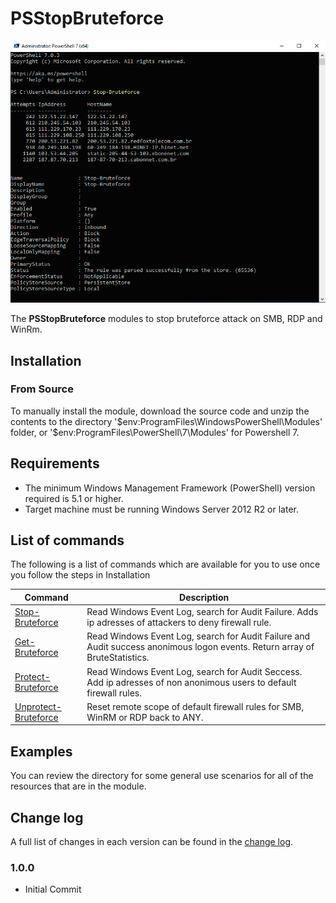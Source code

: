 # PSStopBruteforce
![headimg](Assets/Head.png "ExampleUsage")

The **PSStopBruteforce** modules to stop bruteforce attack on SMB, RDP and WinRm.


## Installation

### From Source

To manually install the module,
download the source code and unzip the contents to the directory
'$env:ProgramFiles\WindowsPowerShell\Modules' folder,  or
'$env:ProgramFiles\PowerShell\7\Modules' for Powershell 7.

## Requirements

* The minimum Windows Management Framework (PowerShell) version required is 5.1
or higher.
* Target machine must be running Windows Server 2012 R2 or later.

## List of commands
The following is a list of commands which are available for you to use once you follow the steps in Installation

|Command|Description|
|-------|-----------|
|[Stop-Bruteforce](/Stop-Bruteforce) |Read Windows Event Log, search for Audit Failure. Adds ip adresses of attackers to deny firewall rule.|
|[Get-Bruteforce](/Get-Bruteforce)  |Read Windows Event Log, search for Audit Failure and Audit success anonimous logon events. Return array of BruteStatistics.|
|[Protect-Bruteforce](/Protect-Bruteforce) |Read Windows Event Log, search for Audit Seccess. Add ip adresses of non anonimous users to default firewall rules.|
|[Unprotect-Bruteforce](/Unprotect-Bruteforce)  |Reset remote scope of default firewall rules for SMB, WinRM or RDP back to ANY.|

## Examples

You can review the [](/Stop-Bruteforce) directory for some general use
scenarios for all of the resources that are in the module.

## Change log

A full list of changes in each version can be found in the [change log](CHANGELOG.md).

### 1.0.0

- Initial Commit
